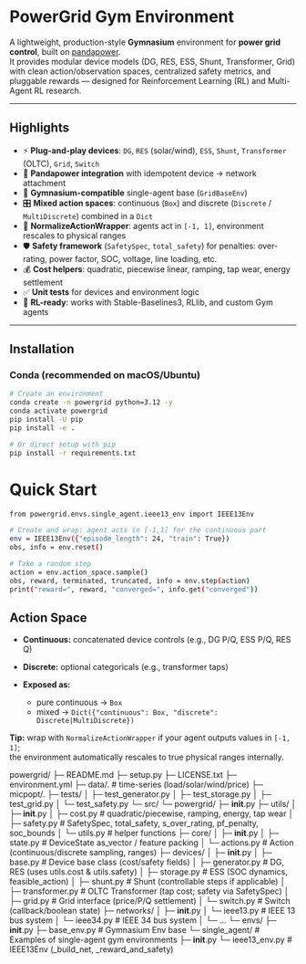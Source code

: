 # PowerGrid Gym Environment

A lightweight, production-style **Gymnasium** environment for **power grid control**, built on [pandapower](https://www.pandapower.org/).  
It provides modular device models (DG, RES, ESS, Shunt, Transformer, Grid) with clean action/observation spaces, centralized safety metrics, and pluggable rewards — designed for Reinforcement Learning (RL) and Multi-Agent RL research.

---

## Highlights

- ⚡ **Plug-and-play devices**: `DG`, `RES` (solar/wind), `ESS`, `Shunt`, `Transformer` (OLTC), `Grid`, `Switch`
- 🔌 **Pandapower integration** with idempotent device → network attachment
- 🧩 **Gymnasium-compatible** single-agent base (`GridBaseEnv`)
- 🎛️ **Mixed action spaces**: continuous (`Box`) and discrete (`Discrete` / `MultiDiscrete`) combined in a `Dict`
- 🔄 **NormalizeActionWrapper**: agents act in `[-1, 1]`, environment rescales to physical ranges
- 🛡️ **Safety framework** (`SafetySpec`, `total_safety`) for penalties: over-rating, power factor, SOC, voltage, line loading, etc.
- 💰 **Cost helpers**: quadratic, piecewise linear, ramping, tap wear, energy settlement
- ✅ **Unit tests** for devices and environment logic
- 🧪 **RL-ready**: works with Stable-Baselines3, RLlib, and custom Gym agents

---

## Installation

### Conda (recommended on macOS/Ubuntu)

```bash
# Create an environment
conda create -n powergrid python=3.12 -y
conda activate powergrid
pip install -U pip
pip install -e .

# Or direct setup with pip
pip install -r requirements.txt
```

# Quick Start
```bash
from powergrid.envs.single_agent.ieee13_env import IEEE13Env

# Create and wrap: agent acts in [-1,1] for the continuous part
env = IEEE13Env({"episode_length": 24, "train": True})
obs, info = env.reset()

# Take a random step
action = env.action_space.sample()
obs, reward, terminated, truncated, info = env.step(action)
print("reward=", reward, "converged=", info.get("converged"))
```

## Action Space

- **Continuous:** concatenated device controls (e.g., DG P/Q, ESS P/Q, RES Q)  
- **Discrete:** optional categoricals (e.g., transformer taps)  

- **Exposed as:**
    - pure continuous → `Box`  
    - mixed → `Dict({"continuous": Box, "discrete": Discrete|MultiDiscrete})`  

**Tip:** wrap with `NormalizeActionWrapper` if your agent outputs values in `[-1, 1]`;  
the environment automatically rescales to true physical ranges internally.

powergrid/
├─ README.md
├─ setup.py
├─ LICENSE.txt
├─ environment.yml
├─ data/.   # time-series (load/solar/wind/price)
├─ micpopt/.
├─ tests/
│  ├─ test_generator.py
│  ├─ test_storage.py
│  ├─ test_grid.py
│  └─ test_safety.py
└─ src/
   └─ powergrid/
      ├─ __init__.py
      ├─ utils/
      │  ├─ __init__.py
      │  ├─ cost.py               # quadratic/piecewise, ramping, energy, tap wear
      │  ├─ safety.py             # SafetySpec, total_safety, s_over_rating, pf_penalty, soc_bounds
      │  └─ utils.py              # helper functions
      ├─ core/
      │  ├─ __init__.py
      │  ├─ state.py              # DeviceState as_vector / feature packing
      │  └─ actions.py            # Action (continuous/discrete sampling, ranges)
      ├─ devices/
      │  ├─ __init__.py
      │  ├─ base.py               # Device base class (cost/safety fields)
      │  ├─ generator.py          # DG, RES (uses utils.cost & utils.safety)
      │  ├─ storage.py            # ESS (SOC dynamics, feasible_action)
      │  ├─ shunt.py              # Shunt (controllable steps if applicable)
      │  ├─ transformer.py        # OLTC Transformer (tap cost; safety via SafetySpec)
      │  ├─ grid.py               # Grid interface (price/P/Q settlement)
      │  └─ switch.py             # Switch (callback/boolean state)
      ├─ networks/
      │  ├─ __init__.py
      │  └─ ieee13.py             # IEEE 13 bus system
      │  └─ ieee34.py             # IEEE 34 bus system
      │  └─ ...
      └─ envs/
         ├─ __init__.py
         ├─ base_env.py           # Gymnasium Env base
         └─ single_agent/         # Examples of single-agent gym environments
            ├─ __init__.py
            └─ ieee13_env.py      # IEEE13Env (_build_net, _reward_and_safety)

